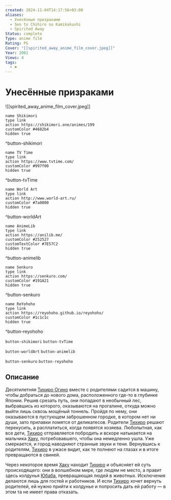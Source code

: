 ```yaml
---
created: 2024-11-04T14:17:56+03:00
aliases:
  - Унесённые призраками
  - Sen to Chihiro no Kamikakushi
  - Spirited Away
Status: complete
Type: anime film
Rating: PG
Cover: "[[spirited_away_anime_film_cover.jpeg]]"
Year: 2001
Views: 4
tags:
  - ❤
---
```


# Унесённые призраками

![[spirited_away_anime_film_cover.jpeg]]

```button
name Shikimori
type link
action https://shikimori.one/animes/199
customColor #4682b4
hidden true
```
^button-shikimori

```button
name TV Time
type link
action https://www.tvtime.com/
customColor #997f00
hidden true
```
^button-tvTime

```button
name World Art
type link
action http://www.world-art.ru/
customColor #7a0000
hidden true
```
^button-worldArt

```button
name AnimeLib
type link
action https://anilib.me/
customColor #252527
customTextColor #7E57C2
hidden true
```
^button-animelib

```button
name Senkuro
type link
action https://senkuro.com/
customColor #191A21
hidden true
```
^button-senkuro

```button
name ReYohoho
type link
action https://reyohoho.github.io/reyohoho/
customColor #1c1c1c
hidden true
```
^button-reyohoho

`button-shikimori` `button-tvTime`

`button-worldArt` `button-animelib`

`button-senkuro` `button-reyohoho`

## Описание

Десятилетняя [Тихиро Огино](https://shikimori.one/characters/384-chihiro-ogino) вместе с родителями садится в машину, чтобы добраться до нового дома, расположенного где-то в глубинке Японии. Решив срезать путь, они попадают в необычный лес, выбравшись из которого, оказываются на прогалине, откуда можно выйти лишь сквозь мощёный тоннель. Пройдя по нему, они оказываются в пустующем заброшенном городке, в котором нет ни души, зато прилавки ломятся от деликатесов. Родители [Тихиро](https://shikimori.one/characters/384-chihiro-ogino) решают перекусить, а расплатиться, когда появятся хозяева. Любопытная, как все дети, [Тихиро](https://shikimori.one/characters/384-chihiro-ogino) отправляется побродить и вскоре натыкается на мальчика [Хаку](https://shikimori.one/characters/385-haku), потребовавшего, чтобы она немедленно ушла. Уже смеркается, и город наводняют странные звуки и тени. Вернувшись к родителям, [Тихиро](https://shikimori.one/characters/384-chihiro-ogino) в ужасе видит, как те полнеют на глазах и в итоге превращаются в свиней.

Через некоторое время [Хаку](https://shikimori.one/characters/385-haku) находит [Тихиро](https://shikimori.one/characters/384-chihiro-ogino) и объясняет ей суть происходящего: они в волшебном мире, где людям не место, а правит здесь колдунья [Юбаба](https://shikimori.one/characters/4716-yubaba), превращающая людей в животных. Исключения делаются лишь для гостей и работников. И если [Тихиро](https://shikimori.one/characters/384-chihiro-ogino) хочет вернуть родителей, ей нужно прийти к колдунье и попросить дать ей работу — в этом та не имеет права отказать.

